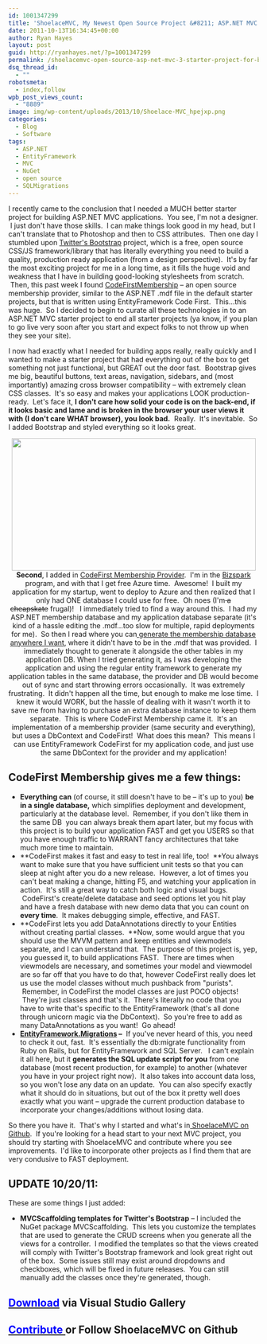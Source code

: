 ```yaml
---
id: 1001347299
title: 'ShoelaceMVC, My Newest Open Source Project &#8211; ASP.NET MVC 3 Starter Project for Building Fast AND Production Quality Webapps.'
date: 2011-10-13T16:34:45+00:00
author: Ryan Hayes
layout: post
guid: http://ryanhayes.net/?p=1001347299
permalink: /shoelacemvc-open-source-asp-net-mvc-3-starter-project-for-build/
dsq_thread_id:
  - ""
robotsmeta:
  - index,follow
wpb_post_views_count:
  - "8889"
image: img/wp-content/uploads/2013/10/Shoelace-MVC_hpejxp.png
categories:
  - Blog
  - Software
tags:
  - ASP.NET
  - EntityFramework
  - MVC
  - NuGet
  - open source
  - SQLMigrations
---
```

I recently came to the conclusion that I needed a MUCH better starter project for building ASP.NET MVC applications.  You see, I'm not a designer.  I just don't have those skills.  I can make things look good in my head, but I can't translate that to Photoshop and then to CSS attributes.  Then one day I stumbled upon [Twitter's Bootstrap](http://twitter.github.com/bootstrap/) project, which is a free, open source CSS/JS framework/library that has literally everything you need to build a quality, production ready application (from a design perspective).  It's by far the most exciting project for me in a long time, as it fills the huge void and weakness that I have in building good-looking stylesheets from scratch.  Then, this past week I found [CodeFirstMembership](http://codefirstmembership.codeplex.com/) &#8211; an open source membership provider, similar to the ASP.NET .mdf file in the default starter projects, but that is written using EntityFramework Code First.  This&#8230;this was huge.  So I decided to begin to curate all these technologies in to an ASP.NET MVC starter project to end all starter projects (ya know, if you plan to go live very soon after you start and expect folks to not throw up when they see your site).

<!--more-->

I now had exactly what I needed for building apps really, really quickly and I wanted to make a starter project that had everything out of the box to get something not just functional, but GREAT out the door fast.  Bootstrap gives me big, beautiful buttons, text areas, navigation, sidebars, and (most importantly) amazing cross browser compatibility &#8211; with extremely clean CSS classes.  It's so easy and makes your applications LOOK production-ready.  Let's face it, **I don't care how solid your code is on the back-end, if it looks basic and lame and is broken in the browser your user views it with (I don't care WHAT browser), you look bad.**  Really.  It's inevitable.  So I added Bootstrap and styled everything so it looks great.

<p style="text-align: center;">
  <a href="http://beta.ryanhayes.netimg/wp-content/uploads/2011/10/Shoelace-MVC.png"><img class="size-large wp-image-1001347301 aligncenter" title="Shoelace-MVC" src="http://res.cloudinary.com/ryanhayes-net/image/upload/h_1024,w_1889/v1382116582/Shoelace-MVC_hpejxp.png" alt="" width="491" height="266" /></a><strong>Second</strong>, I added in <a href="http://codefirstmembership.codeplex.com/">CodeFirst Membership Provider</a>.  I'm in the <a href="http://www.microsoft.com/bizspark/Default.aspx">Bizspark </a>program, and with that I get free Azure time.  Awesome!  I built my application for my startup, went to deploy to Azure and then realized that I only had ONE database I could use for free.  Oh noes (I'm<del> a cheapskate</del> frugal)!   I immediately tried to find a way around this.  I had my ASP.NET membership database and my application database separate (it's kind of a hassle editing the .mdf&#8230;too slow for multiple, rapid deployments for me).  So then I read where you can<a href="http://weblogs.asp.net/sukumarraju/archive/2009/10/02/installing-asp-net-membership-services-database-in-sql-server-expreess.aspx"> generate the membership database anywhere I want</a>, where it didn't have to be in the .mdf that was provided.  I immediately thought to generate it alongside the other tables in my application DB. When I tried generating it, as I was developing the application and using the regular entity framework to generate my application tables in the same database, the provider and DB would become out of sync and start throwing errors occasionally.  It was extremely frustrating.  It didn't happen all the time, but enough to make me lose time.  I knew it would WORK, but the hassle of dealing with it wasn't worth it to save me from having to purchase an extra database instance to keep them separate.  This is where CodeFirst Membership came it.  It's an implementation of a membership provider (same security and everything), but uses a DbContext and CodeFirst!  What does this mean?  This means I can use EntityFramework CodeFirst for my application code, and just use the same DbContext for the provider and my application!
</p>

## CodeFirst Membership gives me a few things:

  * **Everything can** (of course, it still doesn't have to be &#8211; it's up to you) **be in a single database,** which simplifies deployment and development, particularly at the database level.  Remember, if you don't like them in the same DB  you can always break them apart later, but my focus with this project is to build your application FAST and get you USERS so that you have enough traffic to WARRANT fancy architectures that take much more time to maintain.
  * **CodeFirst makes it fast and easy to test in real life, too!  **You always want to make sure that you have sufficient unit tests so that you can sleep at night after you do a new release.  However, a lot of times you can't beat making a change, hitting F5, and watching your application in action.  It's still a great way to catch both logic and visual bugs.  CodeFirst's create/delete database and seed options let you hit play and have a fresh database with new demo data that you can count on **every time**.  It makes debugging simple, effective, and FAST.
  * **CodeFirst lets you add DataAnnotations directly to your Entities without creating partial classes.  **Now, some would argue that you should use the MVVM pattern and keep entities and viewmodels separate, and I can understand that.  The purpose of this project is, yep, you guessed it, to build applications FAST.  There are times when viewmodels are necessary, and sometimes your model and viewmodel are so far off that you have to do that, however CodeFirst really does let us use the model classes without much pushback from "purists".  Remember, in CodeFirst the model classes are just POCO objects!  They're just classes and that's it.  There's literally no code that you have to write that's specific to the EntityFramework (that's all done through unicorn magic via the DbContext).  So you're free to add as many DataAnnotations as you want!  Go ahead!
  * **[EntityFramework.Migrations](http://nuget.org/list/packages/entityframework.migrations) &#8211;**  If you've never heard of this, you need to check it out, fast.  It's essentially the db:migrate functionality from Ruby on Rails, but for EntityFramework and SQL Server.   I can't explain it all here, but it **generates the SQL update script for you** from one database (most recent production, for example) to another (whatever you have in your project right now).  It also takes into account data loss, so you won't lose any data on an update.  You can also specify exactly what it should do in situations, but out of the box it pretty well does exactly what you want &#8211; upgrade the current production database to incorporate your changes/additions without losing data.

<div>
  So there you have it.  That's why I started and what's in<a href="https://github.com/RyannosaurusRex/Shoelace-MVC"> ShoelaceMVC on Github</a>.  If you're looking for a head start to your next MVC project, you should try starting with ShoelaceMVC and contribute where you see improvements.  I'd like to incorporate other projects as I find them that are very condusive to FAST deployment.
</div>

## **UPDATE 10/20/11:**

These are some things I just added:

  * **MVCScaffolding templates for Twitter's Bootstrap** &#8211; I included the NuGet package MVCScaffolding.  This lets you customize the templates that are used to generate the CRUD screens when you generate all the views for a controller.  I modified the templates so that the views created will comply with Twitter's Bootstrap framework and look great right out of the box.  Some issues still may exist around dropdowns and checkboxes, which will be fixed in future releases.  You can still manually add the classes once they're generated, though.

## <span style="color: #0000ff;"><a href="http://visualstudiogallery.msdn.microsoft.com/f94ba670-d5db-4b91-9a8f-6c53023c2c18"><span style="color: #0000ff;">Download</span></a> </span>via Visual Studio Gallery

## <span style="color: #0000ff;"><a href="https://github.com/RyannosaurusRex/Shoelace-MVC"><span style="color: #0000ff;">Contribute </span></a></span>or Follow ShoelaceMVC on Github